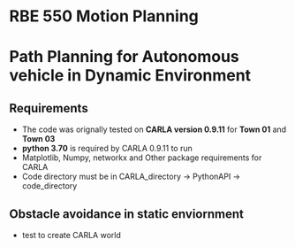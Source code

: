 # RBE 550 Motion Planning
# Path Planning for Autonomous vehicle in Dynamic Environment

## Requirements
- The code was orignally tested on **CARLA version 0.9.11** for **Town 01** and **Town 03**
- **python 3.70** is required by CARLA 0.9.11 to run
- Matplotlib, Numpy, networkx and Other package requirements for CARLA
- Code directory must be in CARLA_directory -> PythonAPI -> code_directory

## Obstacle avoidance in static enviornment

- test to create CARLA world  
